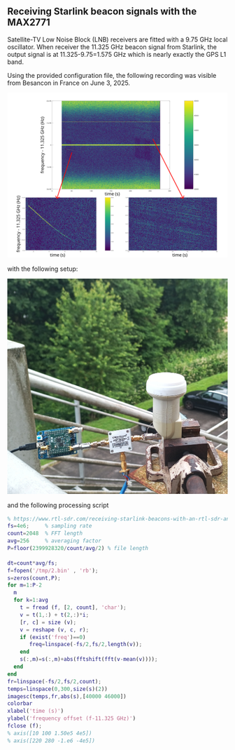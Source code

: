 ## Receiving Starlink beacon signals with the MAX2771

Satellite-TV Low Noise Block (LNB) receivers are fitted with a 9.75 GHz local
oscillator. When receiver the 11.325 GHz beacon signal from Starlink, the
output signal is at 11.325-9.75=1.575 GHz which is nearly exactly the GPS L1 band.

Using the provided configuration file, the following recording was visible
from Besancon in France on June 3, 2025.

<img src="starlink_max2771.png">

with the following setup:

<img src="IMG_20250603_094513_040.jpg">

and the following processing script

```Matlab
% https://www.rtl-sdr.com/receiving-starlink-beacons-with-an-rtl-sdr-and-lnb/
fs=4e6;     % sampling rate
count=2048  % FFT length
avg=256     % averaging factor
P=floor(2399928320/count/avg/2) % file length

dt=count*avg/fs;
f=fopen('/tmp/2.bin' , 'rb');
s=zeros(count,P);
for m=1:P-2
  m
  for k=1:avg
    t = fread (f, [2, count], 'char');
    v = t(1,:) + t(2,:)*i;
    [r, c] = size (v);
    v = reshape (v, c, r);
    if (exist('freq')==0)
       freq=linspace(-fs/2,fs/2,length(v));
    end
    s(:,m)=s(:,m)+abs(fftshift(fft(v-mean(v))));
  end
end
fr=linspace(-fs/2,fs/2,count);
temps=linspace(0,300,size(s)(2))
imagesc(temps,fr,abs(s),[40000 46000])
colorbar
xlabel('time (s)')
ylabel('frequency offset (f-11.325 GHz)')
fclose (f);
% axis([10 100 1.50e5 4e5])
% axis([220 280 -1.e6 -4e5])
```
